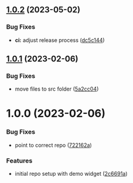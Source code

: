 ## [1.0.2](https://github.com/SoftwareAG/cumulocity-community-widgets/compare/v1.0.1...v1.0.2) (2023-05-02)


### Bug Fixes

* **ci:** adjust release process ([dc5c144](https://github.com/SoftwareAG/cumulocity-community-widgets/commit/dc5c144a01a6747438695a519897ca05bde97dcc))

## [1.0.1](https://github.com/SoftwareAG/cumulocity-community-widgets/compare/v1.0.0...v1.0.1) (2023-02-06)


### Bug Fixes

* move files to src folder ([5a2cc04](https://github.com/SoftwareAG/cumulocity-community-widgets/commit/5a2cc0445419b32e04694da5736861d7a66ff029))

# 1.0.0 (2023-02-06)


### Bug Fixes

* point to correct repo ([722162a](https://github.com/SoftwareAG/cumulocity-community-widgets/commit/722162a05a32b550da3bf7c9345e4dadfdd655a4))


### Features

* initial repo setup with demo widget ([2c6691a](https://github.com/SoftwareAG/cumulocity-community-widgets/commit/2c6691ac4405f025296d78619ec2b5895f2e6501))
